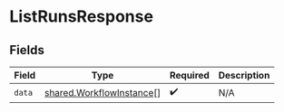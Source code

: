 # ListRunsResponse


## Fields

| Field                                                                | Type                                                                 | Required                                                             | Description                                                          |
| -------------------------------------------------------------------- | -------------------------------------------------------------------- | -------------------------------------------------------------------- | -------------------------------------------------------------------- |
| `data`                                                               | [shared.WorkflowInstance](../../models/shared/workflowinstance.md)[] | :heavy_check_mark:                                                   | N/A                                                                  |